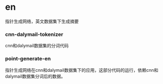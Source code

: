 # en 
指针生成网络，英文数据集下生成摘要

### cnn-dalymail-tokenizer
cnn和dalymail数据集的分词代码


### point-generate-en
指针生成网络在cnn和dalymail数据集下的应用，这部分代码的运行，依赖cnn和dalymail数据集分词后的数据。



